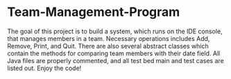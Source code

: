 # Team-Management-Program
The goal of this project is to build a system, which runs on the IDE console, that manages members in a team. Necessary operations includes Add, Remove, Print, and Quit. There are also several abstract classes which contain the methods for comparing team members with their date field. All Java files are properly commented, and all test bed main and test cases are listed out. Enjoy the code!
